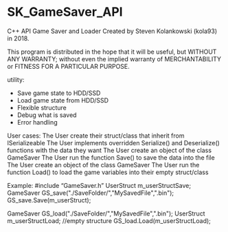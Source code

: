 # SK_GameSaver_API
C++ API Game Saver and Loader
Created by Steven Kolankowski (kola93) in 2018.

  This program is distributed in the hope that it will be useful,
  but WITHOUT ANY WARRANTY; without even the implied warranty of
  MERCHANTABILITY or FITNESS FOR A PARTICULAR PURPOSE. 

utility:
- Save game state to HDD/SSD
- Load game state from HDD/SSD
- Flexible structure
- Debug what is saved
- Error handling

User cases:
The User create their struct/class that inherit from ISerializeable
The User implements overridden Serialize() and Deserialize() functions with the data they want
The User create an object of the class GameSaver
The User run the function Save() to save the data into the file
The User create an object of the class GameSaver
The User run the function Load() to load the game variables into their empty struct/class


Example:
#include “GameSaver.h”
UserStruct m_userStructSave;
GameSaver GS_save("./SaveFolder/","MySavedFile",".bin");
GS_save.Save(m_userStruct);

GameSaver GS_load("./SaveFolder/","MySavedFile",".bin");
UserStruct m_userStructLoad; //empty structure
GS_load.Load(m_userStructLoad);


